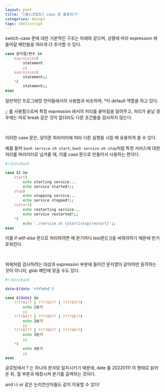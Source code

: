 ```yaml
---
layout: post
title: "[쉘스크립트] case 문 활용하기"
categories: devops
tags: shellscript
---
```


switch-case 문에 대한 기본적인 구조는 아래와 같으며, 상황에 따라 expression 에 들어갈 패턴들을 여러개 더 추가할 수 있다.

```bash
case 문자열/변수 in
    expression)
        statement
        ;;
    expression)
        statement;;
    *)
        statement;;
esac
```

일반적인 프로그래밍 언어들에서의 사용법과 비슷하며, *이 default 역할을 하고 있다.

;; 를 사용함으로써 특정 expression 에서의 처리를 끝마침을 알려주고, 처리가 끝날 경우에는 따로 break 같은 것이 없더라도 다른 조건들을 검사하지 않는다.

<br>

이러한 case 문은, 넣어준 파라미터에 따라 다른 실행을 시킬 때 유용하게 쓸 수 있다.

예를 들어 ```bash service.sh start```, ```bash service.sh stop```처럼 특정 서비스에 대한 처리를 파라미터로 넘겨줄 때, 이를 case 문으로 만들어서 사용하는 편이다.

```bash
#!/bin/bash

case $1 in
    start)
        echo starting service...
        echo service started!;;
    stop)
        echo stopping service...
        echo service stopped!;;
    restart)
        echo restarting service...
        echo service restarted!;;
    *)
        echo './service.sh {start|stop|restart}';;
esac
```

이를 if-elif-else 문으로 처리하려면 매 분기마다 test문([ ])을 써줘야하기 때문에 번거로워진다.

<br>

위에처럼 검사하려는 대상과 expression 부분에 들어간 문자열이 같아야만 동작하는 것이 아니라, glob 패턴에 맞출 수도 있다.

```bash
#!/bin/bash

date=$(date '+%Y%m%d')

case ${date} in
    ????01?? | ????02?? | ????03??)
        echo 1분기
        ;;
    ????04?? | ????05?? | ????06??)
        echo 2분기
        ;;
    ????07?? | ????08?? | ????09??)
        echo 3분기
        ;;
    *)
        echo 4분기
        ;;
esac
```

글로빙에서 ? 는 하나의 문자랑 일치시키기 때문에, date 를 20220111 의 형태로 읽어온 뒤, 월 부분과 매칭시켜 분기를 출력하는 것이다.

and 나 or 같은 논리연산자들도 같이 이용할 수 있다!